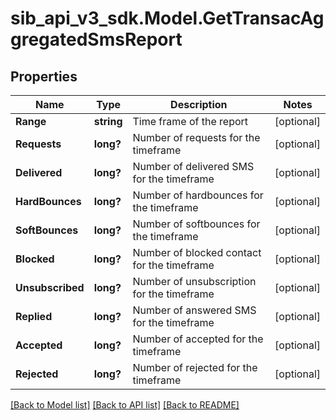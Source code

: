 # sib_api_v3_sdk.Model.GetTransacAggregatedSmsReport
## Properties

Name | Type | Description | Notes
------------ | ------------- | ------------- | -------------
**Range** | **string** | Time frame of the report | [optional] 
**Requests** | **long?** | Number of requests for the timeframe | [optional] 
**Delivered** | **long?** | Number of delivered SMS for the timeframe | [optional] 
**HardBounces** | **long?** | Number of hardbounces for the timeframe | [optional] 
**SoftBounces** | **long?** | Number of softbounces for the timeframe | [optional] 
**Blocked** | **long?** | Number of blocked contact for the timeframe | [optional] 
**Unsubscribed** | **long?** | Number of unsubscription for the timeframe | [optional] 
**Replied** | **long?** | Number of answered SMS for the timeframe | [optional] 
**Accepted** | **long?** | Number of accepted for the timeframe | [optional] 
**Rejected** | **long?** | Number of rejected for the timeframe | [optional] 

[[Back to Model list]](../README.md#documentation-for-models) [[Back to API list]](../README.md#documentation-for-api-endpoints) [[Back to README]](../README.md)

